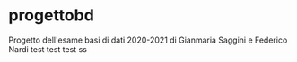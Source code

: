 # progettobd
Progetto dell'esame basi di dati 2020-2021 di Gianmaria Saggini e Federico Nardi
test
test
test
ss
